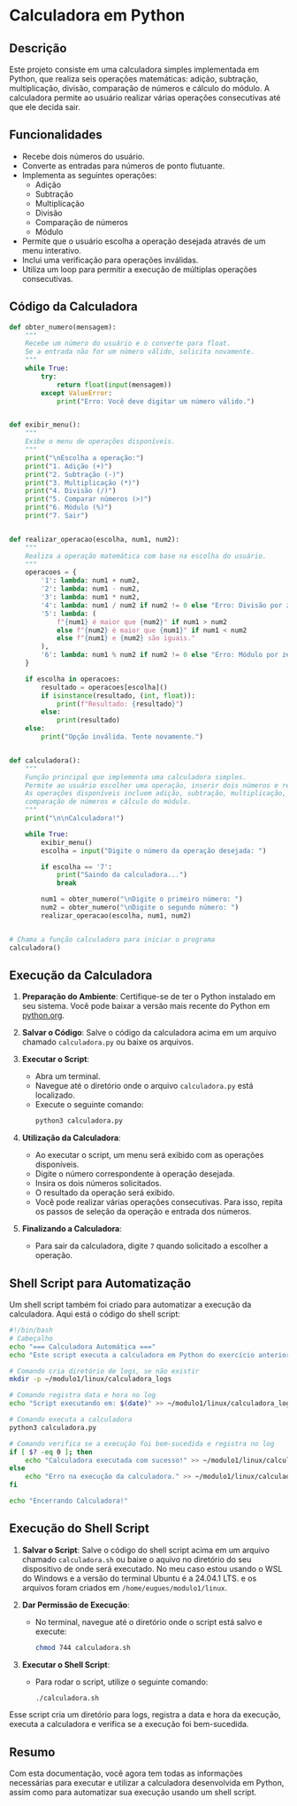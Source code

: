 
# Calculadora em Python

## Descrição

Este projeto consiste em uma calculadora simples implementada em Python, que realiza seis operações matemáticas: adição, subtração, multiplicação, divisão, comparação de números e cálculo do módulo. A calculadora permite ao usuário realizar várias operações consecutivas até que ele decida sair.

## Funcionalidades

- Recebe dois números do usuário.
- Converte as entradas para números de ponto flutuante.
- Implementa as seguintes operações:
  - Adição
  - Subtração
  - Multiplicação
  - Divisão
  - Comparação de números
  - Módulo
- Permite que o usuário escolha a operação desejada através de um menu interativo.
- Inclui uma verificação para operações inválidas.
- Utiliza um loop para permitir a execução de múltiplas operações consecutivas.

## Código da Calculadora

```python
def obter_numero(mensagem):
    """
    Recebe um número do usuário e o converte para float.
    Se a entrada não for um número válido, solicita novamente.
    """
    while True:
        try:
            return float(input(mensagem))
        except ValueError:
            print("Erro: Você deve digitar um número válido.")


def exibir_menu():
    """
    Exibe o menu de operações disponíveis.
    """
    print("\nEscolha a operação:")
    print("1. Adição (+)")
    print("2. Subtração (-)")
    print("3. Multiplicação (*)")
    print("4. Divisão (/)")
    print("5. Comparar números (>)")
    print("6. Módulo (%)")
    print("7. Sair")


def realizar_operacao(escolha, num1, num2):
    """
    Realiza a operação matemática com base na escolha do usuário.
    """
    operacoes = {
        '1': lambda: num1 + num2,
        '2': lambda: num1 - num2,
        '3': lambda: num1 * num2,
        '4': lambda: num1 / num2 if num2 != 0 else "Erro: Divisão por zero não é permitida.",
        '5': lambda: (
            f"{num1} é maior que {num2}" if num1 > num2
            else f"{num2} é maior que {num1}" if num1 < num2
            else f"{num1} e {num2} são iguais."
        ),
        '6': lambda: num1 % num2 if num2 != 0 else "Erro: Módulo por zero não é permitido."
    }

    if escolha in operacoes:
        resultado = operacoes[escolha]()
        if isinstance(resultado, (int, float)):
            print(f"Resultado: {resultado}")
        else:
            print(resultado)
    else:
        print("Opção inválida. Tente novamente.")


def calculadora():
    """
    Função principal que implementa uma calculadora simples.
    Permite ao usuário escolher uma operação, inserir dois números e realizar a operação.
    As operações disponíveis incluem adição, subtração, multiplicação, divisão,
    comparação de números e cálculo do módulo.
    """
    print("\n\nCalculadora!")

    while True:
        exibir_menu()
        escolha = input("Digite o número da operação desejada: ")

        if escolha == '7':
            print("Saindo da calculadora...")
            break

        num1 = obter_numero("\nDigite o primeiro número: ")
        num2 = obter_numero("\nDigite o segundo número: ")
        realizar_operacao(escolha, num1, num2)


# Chama a função calculadora para iniciar o programa
calculadora()
```

## Execução da Calculadora

1. **Preparação do Ambiente**: Certifique-se de ter o Python instalado em seu sistema. Você pode baixar a versão mais recente do Python em [python.org](https://www.python.org/downloads/).

2. **Salvar o Código**: Salve o código da calculadora acima em um arquivo chamado `calculadora.py` ou baixe os arquivos.

3. **Executar o Script**:
   - Abra um terminal.
   - Navegue até o diretório onde o arquivo `calculadora.py` está localizado.
   - Execute o seguinte comando:
     ```bash
     python3 calculadora.py
     ```

4. **Utilização da Calculadora**:
   - Ao executar o script, um menu será exibido com as operações disponíveis.
   - Digite o número correspondente à operação desejada.
   - Insira os dois números solicitados.
   - O resultado da operação será exibido.
   - Você pode realizar várias operações consecutivas. Para isso, repita os passos de seleção da operação e entrada dos números.

5. **Finalizando a Calculadora**:
   - Para sair da calculadora, digite `7` quando solicitado a escolher a operação.

## Shell Script para Automatização

Um shell script também foi criado para automatizar a execução da calculadora. Aqui está o código do shell script:

```bash
#!/bin/bash
# Cabeçalho
echo "=== Calculadora Automática ==="
echo "Este script executa a calculadora em Python do exercício anterior."

# Comando cria diretório de logs, se não existir
mkdir -p ~/modulo1/linux/calculadora_logs

# Comando registra data e hora no log
echo "Script executando em: $(date)" >> ~/modulo1/linux/calculadora_logs/log.txt

# Comando executa a calculadora
python3 calculadora.py

# Comando verifica se a execução foi bem-sucedida e registra no log
if [ $? -eq 0 ]; then
    echo "Calculadora executada com sucesso!" >> ~/modulo1/linux/calculadora_logs/log.txt
else
    echo "Erro na execução da calculadora." >> ~/modulo1/linux/calculadora_logs/log.txt
fi

echo "Encerrando Calculadora!"
```

## Execução do Shell Script

1. **Salvar o Script**: Salve o código do shell script acima em um arquivo chamado `calculadora.sh` ou baixe o aquivo no diretório do seu dispositivo de onde será executado. No meu caso estou usando o WSL do Windows e a versão do terminal Ubuntu é a 24.04.1 LTS.
e os arquivos foram criados em `/home/eugues/modulo1/linux`.

2. **Dar Permissão de Execução**:
   - No terminal, navegue até o diretório onde o script está salvo e execute:
     ```bash
     chmod 744 calculadora.sh
     ```

3. **Executar o Shell Script**:
   - Para rodar o script, utilize o seguinte comando:
     ```bash
     ./calculadora.sh
     ```

Esse script cria um diretório para logs, registra a data e hora da execução, executa a calculadora e verifica se a execução foi bem-sucedida.

## Resumo

Com esta documentação, você agora tem todas as informações necessárias para executar e utilizar a calculadora desenvolvida em Python, assim como para automatizar sua execução usando um shell script.

